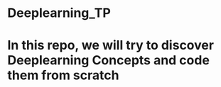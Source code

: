 # Deeplearning_TP


# In this repo, we will try to discover Deeplearning Concepts and code them from scratch
